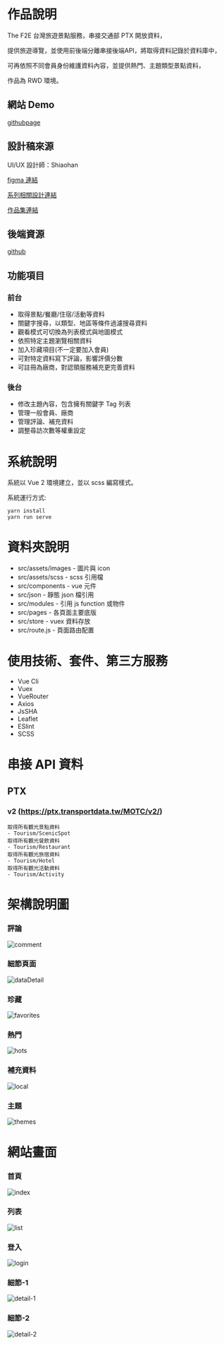 # 作品說明

The F2E 台灣旅遊景點服務，串接交通部 PTX 開放資料，

提供旅遊導覽，並使用前後端分離串接後端API，將取得資料記錄於資料庫中，

可再依照不同會員身份維護資料內容，並提供熱門、主題類型景點資料，

作品為 RWD 環境。

## 網站 Demo
[githubpage](https://spenguinlui.github.io/f2e-bustop/)

## 設計稿來源

UI/UX 設計師：Shiaohan

[figma 連結](https://www.figma.com/file/ySgovCb9c2d2AiIDO7mQx3/The-F2E-Week-01?node-id=2%3A3)

[系列相關設計連結](https://2021.thef2e.com/users/6296427084285739387)

[作品集連結](https://www.behance.net/hsiaohan)

## 後端資源
[github](https://github.com/spenguinlui/f2e-tourist-backend)

## 功能項目

### 前台

- 取得景點/餐廳/住宿/活動等資料
- 關鍵字搜尋，以類型、地區等條件過濾搜尋資料
- 觀看模式可切換為列表模式與地圖模式
- 依照特定主題瀏覽相關資料
- 加入珍藏項目(不一定要加入會員)
- 可對特定資料寫下評論，影響評價分數
- 可註冊為廠商，對認領服務補充更完善資料

### 後台
- 修改主題內容，包含擁有關鍵字 Tag 列表
- 管理一般會員、廠商
- 管理評論、補充資料
- 調整尋訪次數等權重設定


# 系統說明

系統以 Vue 2 環境建立，並以 scss 編寫樣式。

系統運行方式:
```
yarn install
yarn run serve
```

# 資料夾說明

* src/assets/images - 圖片與 icon
* src/assets/scss - scss 引用檔
* src/components - vue 元件
* src/json - 靜態 json 檔引用
* src/modules - 引用 js function 或物件
* src/pages - 各頁面主要底版
* src/store - vuex 資料存放
* src/route.js - 頁面路由配置

# 使用技術、套件、第三方服務

* Vue Cli
* Vuex
* VueRouter
* Axios
* JsSHA
* Leaflet
* ESlint
* SCSS

# 串接 API 資料

## PTX
### v2 (https://ptx.transportdata.tw/MOTC/v2/)

```
取得所有觀光景點資料
- Tourism/ScenicSpot
取得所有觀光餐飲資料
- Tourism/Restaurant
取得所有觀光旅宿資料
- Tourism/Hotel
取得所有觀光活動資料
- Tourism/Activity
```

# 架構說明圖

### 評論
![comment](https://github.com/spenguinlui/f2e-tourist-frontend/blob/master/readme-img/comment.jpg)

### 細節頁面
![dataDetail](https://github.com/spenguinlui/f2e-tourist-frontend/blob/master/readme-img/dataDetail.jpg)

### 珍藏
![favorites](https://github.com/spenguinlui/f2e-tourist-frontend/blob/master/readme-img/favorites.jpg)

### 熱門
![hots](https://github.com/spenguinlui/f2e-tourist-frontend/blob/master/readme-img/hots.jpg)

### 補充資料
![local](https://github.com/spenguinlui/f2e-tourist-frontend/blob/master/readme-img/local.jpg)

### 主題
![themes](https://github.com/spenguinlui/f2e-tourist-frontend/blob/master/readme-img/sitemap.jpg)

# 網站畫面

### 首頁
![index](https://github.com/spenguinlui/f2e-tourist-frontend/blob/master/readme-img/view-01.png)

### 列表
![list](https://github.com/spenguinlui/f2e-tourist-frontend/blob/master/readme-img/view-02.png)

### 登入
![login](https://github.com/spenguinlui/f2e-tourist-frontend/blob/master/readme-img/view-03.png)

### 細節-1
![detail-1](https://github.com/spenguinlui/f2e-tourist-frontend/blob/master/readme-img/view-04.png)

### 細節-2
![detail-2](https://github.com/spenguinlui/f2e-tourist-frontend/blob/master/readme-img/view-05.png)